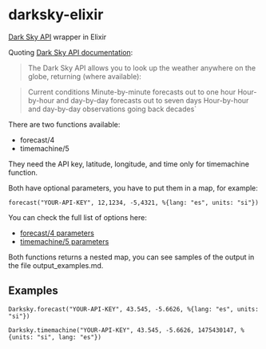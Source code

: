 # darksky-elixir

[Dark Sky API](https://darksky.net/dev/) wrapper in Elixir

Quoting [Dark Sky API documentation](https://darksky.net/dev/docs):

>The Dark Sky API allows you to look up the weather anywhere on the globe, returning (where available):

>Current conditions
Minute-by-minute forecasts out to one hour
Hour-by-hour and day-by-day forecasts out to seven days
Hour-by-hour and day-by-day observations going back decades`


There are two functions available:

- forecast/4
- timemachine/5

They need the API key, latitude, longitude, and time only for timemachine function.

Both have optional parameters, you have to put them in a map, for example:

`forecast("YOUR-API-KEY", 12,1234, -5,4321, %{lang: "es", units: "si"})`

You can check the full list of options here:

- [forecast/4 parameters](https://darksky.net/dev/docs/forecast)
- [timemachine/5 parameters](https://darksky.net/dev/docs/time-machine)

Both functions returns a nested map, you can see samples of the output in the file output_examples.md.

## Examples

`Darksky.forecast("YOUR-API-KEY", 43.545, -5.6626, %{lang: "es", units: "si"})`

`Darksky.timemachine("YOUR-API-KEY", 43.545, -5.6626, 1475430147, %{units: "si", lang: "es"})`
